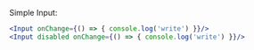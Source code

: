 Simple Input:

```jsx
<Input onChange={() => { console.log('write') }}/>
<Input disabled onChange={() => { console.log('write') }}/>
```

